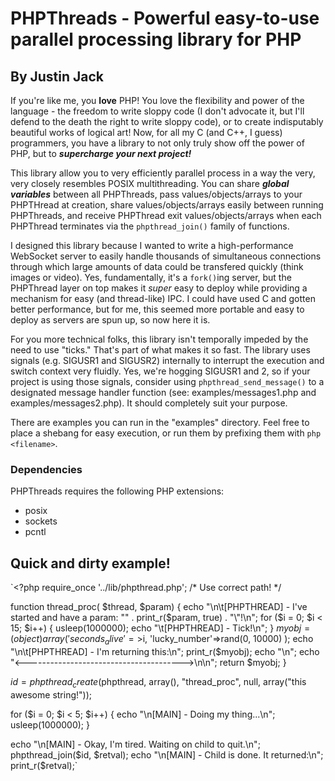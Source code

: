 # PHPThreads - Powerful easy-to-use parallel processing library for PHP
## By Justin Jack

If you're like me, you **love** PHP!  You love the flexibility and power of the language - the freedom to write sloppy code (I don't advocate it, but I'll defend to the death the right to write sloppy code), or to create indisputably beautiful works of logical art!  Now, for all my C (and C++, I guess) programmers, you have a library to not only truly show off the power of PHP, but to ***supercharge your next project!***

This library allow you to very efficiently parallel process in a way the very, very closely resembles POSIX multithreading.  You can share ***global variables*** between all PHPThreads, pass values/objects/arrays to your PHPTHread at creation, share values/objects/arrays easily between running PHPThreads, and receive PHPThread exit values/objects/arrays when each PHPThread terminates via the `phpthread_join()` family of functions.

I designed this library because I wanted to write a high-performance WebSocket server to easily handle thousands of simultaneous connections through which large amounts of data could be transfered quickly (think images or video).  Yes, fundamentally, it's a `fork()`ing server, but the PHPThread layer on top makes it *super* easy to deploy while providing a mechanism for easy (and thread-like) IPC.  I could have used C and gotten better performance, but for me, this seemed more portable and easy to deploy as servers are spun up, so now here it is.

For you more technical folks, this library isn't temporally impeded by the need to use "ticks."  That's part of what makes it so fast.  The library uses signals (e.g. SIGUSR1 and SIGUSR2) internally to interrupt the execution and switch context very fluidly.  Yes, we're hogging SIGUSR1 and 2, so if your project is using those signals, consider using `phpthread_send_message()` to a designated message handler function (see: examples/messages1.php and examples/messages2.php).  It should completely suit your purpose.

There are examples you can run in the "examples" directory.  Feel free to place a shebang for easy execution, or run them by prefixing them with `php <filename>`.

### Dependencies
PHPThreads requires the following PHP extensions:
- posix
- sockets
- pcntl

## Quick and dirty example!

`<?php 
require_once '../lib/phpthread.php'; /* Use correct path! */

function thread_proc(   $thread, 
                        $param)
{
    echo "\n\t[PHPTHREAD] - I've started and have a param: \"" . print_r($param, true) . "\"!\n";
    for ($i = 0; $i < 15; $i++) {
        usleep(1000000);
        echo "\t[PHPTHREAD] - Tick!\n";
    }
    $myobj = (object)array(
        'seconds_alive'=>$i,
        'lucky_number'=>rand(0, 10000)
    );
    echo "\n\t[PHPTHREAD] - I'm returning this:\n";
    print_r($myobj);
    echo "\n";
    echo "<--------------------------------------->\n\n";
    return $myobj;
}


$id = phpthread_create($phpthread, array(), "thread_proc", null, array("this awesome string!"));

for ($i = 0; $i < 5; $i++) {
    echo "\n[MAIN] - Doing my thing...\n";
    usleep(1000000);
}

echo "\n[MAIN] - Okay, I'm tired.  Waiting on child to quit.\n";
phpthread_join($id, $retval);
echo "\n[MAIN] - Child is done.  It returned:\n";
print_r($retval);`